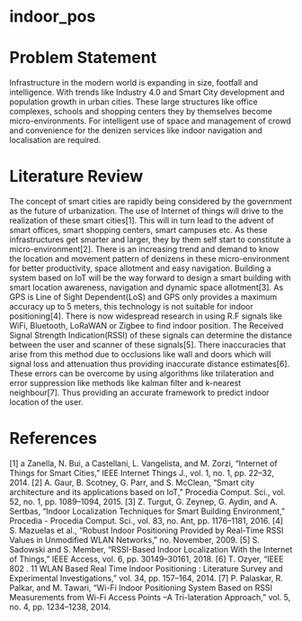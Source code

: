 # indoor_pos

# Problem Statement

Infrastructure in the modern world is expanding in size, footfall and intelligence. With trends like Industry 4.0 and Smart City development and population growth in urban cities. These large structures like office complexes, schools and shopping centers they by themselves become micro-environments. For intelligent use of space and management of crowd and convenience for the denizen services like indoor navigation and localisation are required.


# Literature Review 

The concept of smart cities are rapidly being considered by the government as the future of urbanization. The use of Internet of things will drive to the realization of these smart cities[1]. This will in turn lead to the advent of smart offices, smart shopping centers, smart campuses etc. As these infrastructures get smarter and larger, they by them self start to constitute a micro-environment[2]. There is an increasing trend and demand to know the location and movement pattern of denizens in these micro-environment for better productivity, space allotment and easy navigation. Building a system based on IoT will be the way forward to design a smart building with smart location awareness, navigation and dynamic space allotment[3]. As GPS is Line of Sight Dependent(LoS) and GPS only provides a maximum accuracy up to 5 meters, this technology is not suitable for indoor positioning[4]. There is now widespread research in using R.F signals like WiFi, Bluetooth, LoRaWAN or Zigbee to find indoor position. The Received Signal Strength Indication(RSSI) of these signals can determine the distance between the user and scanner of these signals[5]. There inaccuracies that arise from this method due to occlusions like wall and doors which will signal loss and attenuation thus providing inaccurate distance estimates[6]. These errors can be overcome by using algorithms like trilateration and error suppression like methods like kalman filter and k-nearest neighbour[7]. Thus providing an accurate framework to predict indoor location of the user.

# References

[1]	 a Zanella, N. Bui,  a Castellani, L. Vangelista, and M. Zorzi, “Internet of Things for Smart Cities,” IEEE Internet Things J., vol. 1, no. 1, pp. 22–32, 2014.
[2]	A. Gaur, B. Scotney, G. Parr, and S. McClean, “Smart city architecture and its applications based on IoT,” Procedia Comput. Sci., vol. 52, no. 1, pp. 1089–1094, 2015.
[3] Z. Turgut, G. Zeynep, G. Aydin, and A. Sertbas, “Indoor Localization Techniques for Smart Building Environment,” Procedia - Procedia Comput. Sci., vol. 83, no. Ant, pp. 1176–1181, 2016.
[4] S. Mazuelas et al., “Robust Indoor Positioning Provided by Real-Time RSSI Values in Unmodified WLAN Networks,” no. November, 2009.
[5] S. Sadowski and S. Member, “RSSI-Based Indoor Localization With the Internet of Things,” IEEE Access, vol. 6, pp. 30149–30161, 2018.
[6] T. Ozyer, “IEEE 802 . 11 WLAN Based Real Time Indoor Positioning : Literature Survey and Experimental Investigations,” vol. 34, pp. 157–164, 2014.
[7] P. Palaskar, R. Palkar, and M. Tawari, “Wi-Fi Indoor Positioning System Based on RSSI Measurements from Wi-Fi Access Points –A Tri-lateration Approach,” vol. 5, no. 4, pp. 1234–1238, 2014.

